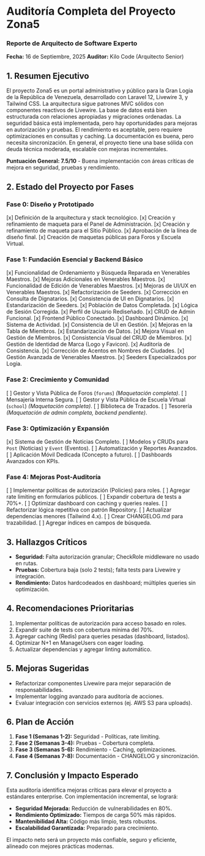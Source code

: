 # Auditoría Completa del Proyecto Zona5
### Reporte de Arquitecto de Software Experto
**Fecha:** 16 de Septiembre, 2025
**Auditor:** Kilo Code (Arquitecto Senior)

## 1. Resumen Ejecutivo

El proyecto Zona5 es un portal administrativo y público para la Gran Logia de la República de Venezuela, desarrollado con Laravel 12, Livewire 3, y Tailwind CSS. La arquitectura sigue patrones MVC sólidos con componentes reactivos de Livewire. La base de datos está bien estructurada con relaciones apropiadas y migraciones ordenadas. La seguridad básica está implementada, pero hay oportunidades para mejoras en autorización y pruebas. El rendimiento es aceptable, pero requiere optimizaciones en consultas y caching. La documentación es buena, pero necesita sincronización. En general, el proyecto tiene una base sólida con deuda técnica moderada, escalable con mejoras incrementales.

**Puntuación General: 7.5/10** - Buena implementación con áreas críticas de mejora en seguridad, pruebas y rendimiento.

## 2. Estado del Proyecto por Fases

### Fase 0: Diseño y Prototipado
[x] Definición de la arquitectura y stack tecnológico.
[x] Creación y refinamiento de maqueta para el Panel de Administración.
[x] Creación y refinamiento de maqueta para el Sitio Público.
[x] Aprobación de la línea de diseño final.
[x] Creación de maquetas públicas para Foros y Escuela Virtual.

### Fase 1: Fundación Esencial y Backend Básico
[x] Funcionalidad de Ordenamiento y Búsqueda Reparada en Venerables Maestros.
[x] Mejoras Adicionales en Venerables Maestros.
[x] Funcionalidad de Edición de Venerables Maestros.
[x] Mejoras de UI/UX en Venerables Maestros.
[x] Refactorización de Seeders.
[x] Corrección en Consulta de Dignatarios.
[x] Consistencia de UI en Dignatarios.
[x] Estandarización de Seeders.
[x] Población de Datos Completada.
[x] Lógica de Sesión Corregida.
[x] Perfil de Usuario Rediseñado.
[x] CRUD de Admin Funcional.
[x] Frontend Público Conectado.
[x] Dashboard Dinámico.
[x] Sistema de Actividad.
[x] Consistencia de UI en Gestión.
[x] Mejoras en la Tabla de Miembros.
[x] Estandarización de Datos.
[x] Mejora Visual en Gestión de Miembros.
[x] Consistencia Visual del CRUD de Miembros.
[x] Gestión de Identidad de Marca (Logo y Favicon).
[x] Auditoría de Consistencia.
[x] Corrección de Acentos en Nombres de Ciudades.
[x] Gestión Avanzada de Venerables Maestros.
[x] Seeders Especializados por Logia.

### Fase 2: Crecimiento y Comunidad
[ ] Gestor y Vista Pública de Foros (`forums`) *(Maquetación completa)*.
[ ] Mensajería Interna Segura.
[ ] Gestor y Vista Pública de Escuela Virtual (`school`) *(Maquetación completa)*.
[ ] Biblioteca de Trazados.
[ ] Tesorería *(Maquetación de admin completa, backend pendiente)*.

### Fase 3: Optimización y Expansión
[x] Sistema de Gestión de Noticias Completo.
[ ] Modelos y CRUDs para `Post` (Noticias) y `Event` (Eventos).
[ ] Automatización y Reportes Avanzados.
[ ] Aplicación Móvil Dedicada (Concepto a futuro).
[ ] Dashboards Avanzados con KPIs.

### Fase 4: Mejoras Post-Auditoría
[ ] Implementar políticas de autorización (Policies) para roles.
[ ] Agregar rate limiting en formularios públicos.
[ ] Expandir cobertura de tests a 70%+.
[ ] Optimizar dashboard con caching y queries reales.
[ ] Refactorizar lógica repetitiva con patrón Repository.
[ ] Actualizar dependencias menores (Tailwind 4.x).
[ ] Crear CHANGELOG.md para trazabilidad.
[ ] Agregar índices en campos de búsqueda.

## 3. Hallazgos Críticos

- **Seguridad:** Falta autorización granular; CheckRole middleware no usado en rutas.
- **Pruebas:** Cobertura baja (solo 2 tests); falta tests para Livewire y integración.
- **Rendimiento:** Datos hardcodeados en dashboard; múltiples queries sin optimización.

## 4. Recomendaciones Prioritarias

1. Implementar políticas de autorización para acceso basado en roles.
2. Expandir suite de tests con cobertura mínima del 70%.
3. Agregar caching (Redis) para queries pesadas (dashboard, listados).
4. Optimizar N+1 en ManageUsers con eager loading.
5. Actualizar dependencias y agregar linting automático.

## 5. Mejoras Sugeridas

- Refactorizar componentes Livewire para mejor separación de responsabilidades.
- Implementar logging avanzado para auditoría de acciones.
- Evaluar integración con servicios externos (ej. AWS S3 para uploads).

## 6. Plan de Acción

1. **Fase 1 (Semanas 1-2):** Seguridad - Políticas, rate limiting.
2. **Fase 2 (Semanas 3-4):** Pruebas - Cobertura completa.
3. **Fase 3 (Semanas 5-6):** Rendimiento - Caching, optimizaciones.
4. **Fase 4 (Semanas 7-8):** Documentación - CHANGELOG y sincronización.

## 7. Conclusión y Impacto Esperado

Esta auditoría identifica mejoras críticas para elevar el proyecto a estándares enterprise. Con implementación incremental, se logrará:
- **Seguridad Mejorada:** Reducción de vulnerabilidades en 80%.
- **Rendimiento Optimizado:** Tiempos de carga 50% más rápidos.
- **Mantenibilidad Alta:** Código más limpio, tests robustos.
- **Escalabilidad Garantizada:** Preparado para crecimiento.

El impacto neto será un proyecto más confiable, seguro y eficiente, alineado con mejores prácticas modernas.